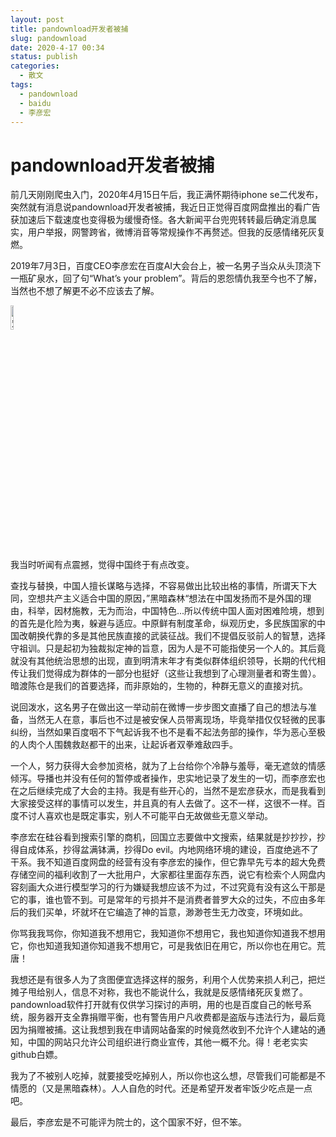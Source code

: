 ```yaml
---
layout: post
title: pandownload开发者被捕
slug: pandownload
date: 2020-4-17 00:34
status: publish
categories: 
  - 散文
tags: 
  - pandownload
  - baidu
  - 李彦宏
---
```

# pandownload开发者被捕

前几天刚刚爬虫入门，2020年4月15日午后，我正满怀期待iphone se二代发布，突然就有消息说pandownload开发者被捕，我近日正觉得百度网盘推出的看广告获加速后下载速度也变得极为缓慢奇怪。各大新闻平台兜兜转转最后确定消息属实，用户举报，网警跨省，微博消音等常规操作不再赘述。但我的反感情绪死灰复燃。

2019年7月3日，百度CEO李彦宏在百度AI大会台上，被一名男子当众从头顶浇下一瓶矿泉水，回了句“What’s your problem”。背后的恩怨情仇我至今也不了解，当然也不想了解更不必不应该去了解。

<img src="https://www.jianguoyun.com/c/tblv2/MSoFS3gIJj4DOnR8y0sgsnWIg6SC-F0k7DbO8UJnmRpOE-9WPRBEolXucZBqz_GZ0PPSvN9T/-IhFEMCsC72hBCPb2yVGbA/l" alt="宏彦获水" width="10%" >

我当时听闻有点震撼，觉得中国终于有点改变。

查找与替换，中国人擅长谋略与选择，不容易做出比较出格的事情，所谓天下大同，空想共产主义适合中国的原因，”黑暗森林“想法在中国发扬而不是外国的理由，科举，因材施教，无为而治，中国特色...所以传统中国人面对困难险境，想到的首先是化险为夷，躲避与适应。中原鲜有制度革命，纵观历史，多民族国家的中国改朝换代靠的多是其他民族直接的武装征战。我们不提倡反驳前人的智慧，选择守祖训。只是起初为独裁拟定神的旨意，因为人是不可能指使另一个人的。其后竟就没有其他统治思想的出现，直到明清末年才有类似群体组织领导，长期的代代相传让我们觉得成为群体的一部分也挺好（这些让我想到了心理测量者和寄生兽）。暗渡陈仓是我们的首要选择，而非原始的，生物的，种群无意义的直接对抗。

说回泼水，这名男子在做出这一举动前在微博一步步图文直播了自己的想法与准备，当然无人在意，事后也不过是被安保人员带离现场，毕竟举措仅仅轻微的民事纠纷，当然如果百度咽不下气起诉我不也不是看不起法务部的操作，华为恶心至极的人肉个人围魏救赵都干的出来，让起诉者双拳难敌四手。

一个人，努力获得大会参加资格，就为了上台给你个冷静与羞辱，毫无遮敛的情感倾泻。导播也并没有任何的暂停或者操作，忠实地记录了发生的一切，而李彦宏也在之后继续完成了大会的主持。我是有些开心的，当然不是宏彦获水，而是我看到大家接受这样的事情可以发生，并且真的有人去做了。这不一样，这很不一样。百度不讨人喜欢也是既定事实，别人不可能平白无故做些无意义举动。

李彦宏在硅谷看到搜索引擎的商机，回国立志要做中文搜索，结果就是抄抄抄，抄得自成体系，抄得盆满钵满，抄得Do evil。内地网络环境的建设，百度绝逃不了干系。我不知道百度网盘的经营有没有李彦宏的操作，但它靠早先亏本的超大免费存储空间的福利收割了一大批用户，大家都往里面存东西，说它有检索个人网盘内容刻画大众进行模型学习的行为嫌疑我想应该不为过，不过究竟有没有这么干那是它的事，谁也管不到。可是常年的亏损并不是消费者普罗大众的过失，不应由多年后的我们买单，坏就坏在它编造了神的旨意，渺渺苍生无力改变，环境如此。

你骂我我骂你，你知道我不想用它，我知道你不想用它，我也知道你知道我不想用它，你也知道我知道你知道我不想用它，可是我依旧在用它，所以你也在用它。荒唐！

我想还是有很多人为了贪图便宜选择这样的服务，利用个人优势来损人利己，把烂摊子甩给别人，信息不对称，我也不能说什么，我就是反感情绪死灰复燃了。pandownload软件打开就有仅供学习探讨的声明，用的也是百度自己的帐号系统，服务器开支全靠捐赠平衡，也有警告用户凡收费都是盗版与违法行为，最后竟因为捐赠被捕。这让我想到我在申请网站备案的时候竟然收到不允许个人建站的通知，中国的网站只允许公司组织进行商业宣传，其他一概不允。得！老老实实github白嫖。

我为了不被别人吃掉，就要接受吃掉别人，所以你也这么想，尽管我们可能都是不情愿的（又是黑暗森林）。人人自危的时代。还是希望开发者牢饭少吃点是一点吧。

最后，李彦宏是不可能评为院士的，这个国家不好，但不笨。

